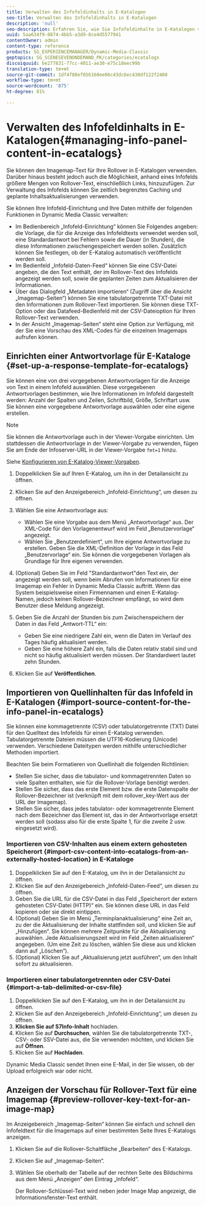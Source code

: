 ```yaml
---
title: Verwalten des Infofeldinhalts in E-Katalogen
seo-title: Verwalten des Infofeldinhalts in E-Katalogen
description: 'null'
seo-description: Erfahren Sie, wie Sie Infofeldinhalte in E-Katalogen verwalten.
uuid: 5aa634f9-0874-4bb5-a3d9-8ce4d5577941
contentOwner: admin
content-type: reference
products: SG_EXPERIENCEMANAGER/Dynamic-Media-Classic
geptopics: SG_SCENESEVENONDEMAND_PK/categories/ecatalogs
discoiquuid: be277831-77cc-4011-ae30-e75c18eec99b
translation-type: tm+mt
source-git-commit: 1df4f88ef856160ee06c43dc6ec430df122f2408
workflow-type: tm+mt
source-wordcount: '875'
ht-degree: 81%

---
```



# Verwalten des Infofeldinhalts in E-Katalogen{#managing-info-panel-content-in-ecatalogs}

Sie können den Imagemap-Text für Ihre Rollover in E-Katalogen verwenden. Darüber hinaus besteht jedoch auch die Möglichkeit, anhand eines Infofelds größere Mengen von Rollover-Text, einschließlich Links, hinzuzufügen. Zur Verwaltung des Infofelds können Sie zeitlich begrenztes Caching und geplante Inhaltsaktualisierungen verwenden.

Sie können Ihre Infofeld-Einrichtung und Ihre Daten mithilfe der folgenden Funktionen in Dynamic Media Classic verwalten:

* Im Bedienbereich „Infofeld-Einrichtung“ können Sie Folgendes angeben: die Vorlage, die für die Anzeige des Infofeldtexts verwendet werden soll, eine Standardantwort bei Fehlern sowie die Dauer (in Stunden), die diese Informationen zwischengespeichert werden sollen. Zusätzlich können Sie festlegen, ob der E-Katalog automatisch veröffentlicht werden soll.
* Im Bedienfeld „Infofeld-Daten-Feed“ können Sie eine CSV-Datei angeben, die den Text enthält, der im Rollover-Text des Infofelds angezeigt werden soll, sowie die geplanten Zeiten zum Aktualisieren der Informationen.
* Über das Dialogfeld „Metadaten importieren“ (Zugriff über die Ansicht „Imagemap-Seiten“) können Sie eine tabulatorgetrennte TXT-Datei mit den Informationen zum Rollover-Text importieren. Sie können diese TXT-Option oder das Datafeed-Bedienfeld mit der CSV-Dateioption für Ihren Rollover-Text verwenden.
* In der Ansicht „Imagemap-Seiten“ steht eine Option zur Verfügung, mit der Sie eine Vorschau des XML-Codes für die einzelnen Imagemaps aufrufen können.

## Einrichten einer Antwortvorlage für E-Kataloge {#set-up-a-response-template-for-ecatalogs}

Sie können eine von drei vorgegebenen Antwortvorlagen für die Anzeige von Text in einem Infofeld auswählen. Diese vorgegebenen Antwortvorlagen bestimmen, wie Ihre Informationen im Infofeld dargestellt werden: Anzahl der Spalten und Zeilen, Schriftbild, Größe, Schriftart usw. Sie können eine vorgegebene Antwortvorlage auswählen oder eine eigene erstellen.

>[!NOTE]
>
>Sie können die Antwortvorlage auch in der Viewer-Vorgabe einrichten. Um stattdessen die Antwortvorlage in der Viewer-Vorgabe zu verwenden, fügen Sie am Ende der Infoserver-URL in der Viewer-Vorgabe `fmt=1` hinzu.
>
>Siehe [Konfigurieren von E-Katalog-Viewer-Vorgaben](setting-ecatalog-viewer-presets.md#setting_up_ecatalog_viewer_presets).

1. Doppelklicken Sie auf Ihren E-Katalog, um ihn in der Detailansicht zu öffnen.
1. Klicken Sie auf den Anzeigebereich „Infofeld-Einrichtung“, um diesen zu öffnen.
1. Wählen Sie eine Antwortvorlage aus:

   * Wählen Sie eine Vorgabe aus dem Menü „Antwortvorlage“ aus. Der XML-Code für den Vorlagenentwurf wird im Feld „Benutzervorlage“ angezeigt.
   * Wählen Sie „Benutzerdefiniert“, um Ihre eigene Antwortvorlage zu erstellen. Geben Sie die XML-Definition der Vorlage in das Feld „Benutzervorlage“ ein. Sie können die vorgegebenen Vorlagen als Grundlage für Ihre eigenen verwenden. 

1. (Optional) Geben Sie im Feld &quot;Standardantwort&quot;den Text ein, der angezeigt werden soll, wenn beim Abrufen von Informationen für eine Imagemap ein Fehler in Dynamic Media Classic auftritt. Wenn das System beispielsweise einen Firmennamen und einen E-Katalog-Namen, jedoch keinen Rollover-Bezeichner empfängt, so wird dem Benutzer diese Meldung angezeigt.
1. Geben Sie die Anzahl der Stunden bis zum Zwischenspeichern der Daten in das Feld „Antwort-TTL“ ein:

   * Geben Sie eine niedrigere Zahl ein, wenn die Daten im Verlauf des Tages häufig aktualisiert werden.
   * Geben Sie eine höhere Zahl ein, falls die Daten relativ stabil sind und nicht so häufig aktualisiert werden müssen. Der Standardwert lautet zehn Stunden.

1. Klicken Sie auf **Veröffentlichen**.

## Importieren von Quellinhalten für das Infofeld in E-Katalogen {#import-source-content-for-the-info-panel-in-ecatalogs}

Sie können eine kommagetrennte (CSV) oder tabulatorgetrennte (TXT) Datei für den Quelltext des Infofelds für einen E-Katalog verwenden. Tabulatorgetrennte Dateien müssen die UTF16-Kodierung (Unicode) verwenden. Verschiedene Dateitypen werden mithilfe unterschiedlicher Methoden importiert.

Beachten Sie beim Formatieren von Quellinhalt die folgenden Richtlinien:

* Stellen Sie sicher, dass die tabulator- und kommagetrennten Daten so viele Spalten enthalten, wie für die Rollover-Vorlage benötigt werden.
* Stellen Sie sicher, dass das erste Element bzw. die erste Datenspalte der Rollover-Bezeichner ist (verknüpft mit dem rollover_key-Wert aus der URL der Imagemap).
* Stellen Sie sicher, dass jedes tabulator- oder kommagetrennte Element nach dem Bezeichner das Element ist, das in der Antwortvorlage ersetzt werden soll (sodass also für die erste Spalte $1$, für die zweite $2$ usw. eingesetzt wird).

### Importieren von CSV-Inhalten aus einem extern gehosteten Speicherort {#import-csv-content-into-ecatalogs-from-an-externally-hosted-location} in E-Kataloge

1. Doppelklicken Sie auf den E-Katalog, um ihn in der Detailansicht zu öffnen.
1. Klicken Sie auf den Anzeigebereich „Infofeld-Daten-Feed“, um diesen zu öffnen.
1. Geben Sie die URL für die CSV-Datei in das Feld „Speicherort der extern gehosteten CSV-Datei (HTTP)“ ein. Sie können diese URL in das Feld kopieren oder sie direkt eintippen.
1. (Optional) Geben Sie im Menü „Terminplanaktualisierung“ eine Zeit an, zu der die Aktualisierung der Inhalte stattfinden soll, und klicken Sie auf „Hinzufügen“. Sie können mehrere Zeitpunkte für die Aktualisierung auswählen. Jede Aktualisierungszeit wird im Feld „Zeiten aktualisieren“ angegeben. (Um eine Zeit zu löschen, wählen Sie diese aus und klicken dann auf „Löschen“).
1. (Optional) Klicken Sie auf „Aktualisierung jetzt ausführen“, um den Inhalt sofort zu aktualisieren.

### Importieren einer tabulatorgetrennten oder CSV-Datei  {#import-a-tab-delimited-or-csv-file}

<!-- 

Comment Type: remark
Last Modified By: unknown unknown 
Last Modified Date: 

<p>SR changed this section 10/23/2012</p>

 -->

1. Doppelklicken Sie auf den E-Katalog, um ihn in der Detailansicht zu öffnen.
1. Klicken Sie auf den Anzeigebereich „Infofeld-Einrichtung“, um diesen zu öffnen.
1. **Klicken Sie auf S7Info-Inhalt** hochladen.
1. Klicken Sie auf **Durchsuchen**, wählen Sie die tabulatorgetrennte TXT-, CSV- oder SSV-Datei aus, die Sie verwenden möchten, und klicken Sie auf **Öffnen**.
1. Klicken Sie auf **Hochladen**.

Dynamic Media Classic sendet Ihnen eine E-Mail, in der Sie wissen, ob der Upload erfolgreich war oder nicht.

## Anzeigen der Vorschau für Rollover-Text für eine Imagemap {#preview-rollover-key-text-for-an-image-map}

Im Anzeigebereich „Imagemap-Seiten“ können Sie einfach und schnell den Infofeldtext für die Imagemaps auf einer bestimmten Seite Ihres E-Katalogs anzeigen.

1. Klicken Sie auf die Rollover-Schaltfläche „Bearbeiten“ des E-Katalogs.
1. Klicken Sie auf „Imagemap-Seiten“.
1. Wählen Sie oberhalb der Tabelle auf der rechten Seite des Bildschirms aus dem Menü „Anzeigen“ den Eintrag „Infofeld“.

   Der Rollover-Schlüssel-Text wird neben jeder Image Map angezeigt, die Informationsfenster-Text enthält.

